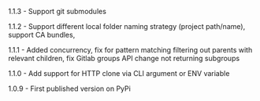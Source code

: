 1.1.3 - Support git submodules

1.1.2 - Support different local folder naming strategy (project path/name), support CA bundles, 

1.1.1 - Added concurrency, fix for pattern matching filtering out parents with relevant children, fix Gitlab groups API change not returning subgroups 

1.1.0 - Add support for HTTP clone via CLI argument or ENV variable

1.0.9 - First published version on PyPi